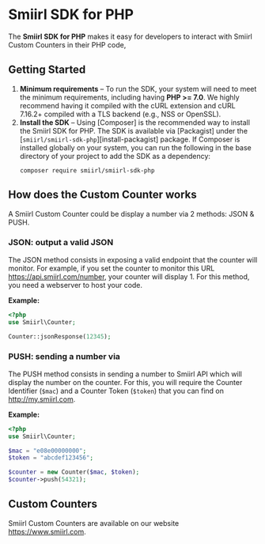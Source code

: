 # Smiirl SDK for PHP

The **Smiirl SDK for PHP** makes it easy for developers to interact with Smiirl Custom Counters in their PHP code, 

## Getting Started

1. **Minimum requirements** – To run the SDK, your system will need to meet the
   minimum requirements, including having **PHP >= 7.0**.
   We highly recommend having it compiled with the cURL extension and cURL
   7.16.2+ compiled with a TLS backend (e.g., NSS or OpenSSL).
1. **Install the SDK** – Using [Composer] is the recommended way to install the
   Smiirl SDK for PHP. The SDK is available via [Packagist] under the
   [`smiirl/smiirl-sdk-php`][install-packagist] package. If Composer is installed globally on your system, you can run the following in the base directory of your project to add the SDK as a dependency:
   ```
   composer require smiirl/smiirl-sdk-php
   ```

## How does the Custom Counter works

A Smiirl Custom Counter could be display a number via 2 methods: JSON & PUSH.

### JSON: output a valid JSON

The JSON method consists in exposing a valid endpoint that the counter will monitor. For example, if you set the counter to monitor this URL https://api.smiirl.com/number, your counter will display 1. For this method, you need a webserver to host your code.

**Example:**

```php
<?php
use Smiirl\Counter;

Counter::jsonResponse(12345);
```

### PUSH: sending a number via 

The PUSH method consists in sending a number to Smiirl API which will display the number on the counter. For this, you will require the Counter Identifier (```$mac```) and a Counter Token (```$token```) that you can find on http://my.smiirl.com.

**Example:**
```php
<?php
use Smiirl\Counter;

$mac = "e08e00000000";
$token = "abcdef123456";

$counter = new Counter($mac, $token);
$counter->push(54321);
```

## Custom Counters

Smiirl Custom Counters are available on our website https://www.smiirl.com.

